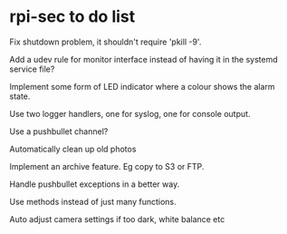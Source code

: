 # rpi-sec to do list

Fix shutdown problem, it shouldn't require 'pkill -9'.

Add a udev rule for monitor interface instead of having it in the systemd service file?

Implement some form of LED indicator where a colour shows the alarm state.

Use two logger handlers, one for syslog, one for console output.

Use a pushbullet channel?

Automatically clean up old photos

Implement an archive feature. Eg copy to S3 or FTP.

Handle pushbullet exceptions in a better way.

Use methods instead of just many functions.

Auto adjust camera settings if too dark, white balance etc
